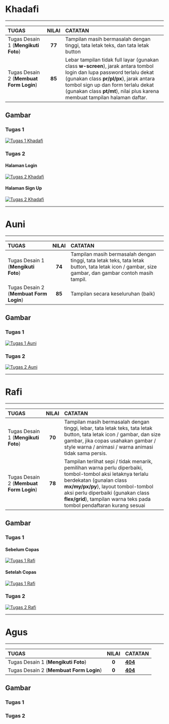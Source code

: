 # Khadafi

--------------------------------------------------------------------------------------

| **TUGAS**     | **NILAI**     | **CATATAN** 
| :------------ | :-----------: | :--------
| Tugas Desain 1 (**Mengikuti Foto**)        | **77**       | Tampilan masih bermasalah dengan tinggi, tata letak teks, dan tata letak button
| Tugas Desain 2 (**Membuat Form Login**)        | **85**       | Lebar tampilan tidak full layar (gunakan class **w-screen**), jarak antara tombol login dan lupa password terlalu dekat (gunakan class **pr/pl/px**), jarak antara tombol sign up dan form terlalu dekat (gunakan class **pt/mt**), nilai plus karena membuat tampilan halaman daftar.

## Gambar

### Tugas 1
[![Tugas 1 Khadafi](@/assets/img/khadafi1.png "Tampilan Tugas Desain 1 Khadafi")]()

### Tugas 2

#### Halaman Login
[![Tugas 2 Khadafi](@/assets/img/khadafi2.png "Tampilan Tugas Desain 2 Khadafi")]()

#### Halaman Sign Up
[![Tugas 2 Khadafi](@/assets/img/khadafi2.1.png "Tampilan Tugas Desain 2 Khadafi")]()

--------------------------------------------------------------------------------------

# Auni

--------------------------------------------------------------------------------------

| **TUGAS**     | **NILAI**     | **CATATAN** 
| :------------ | :-----------: | :--------
| Tugas Desain 1 (**Mengikuti Foto**)        | **74**       | Tampilan masih bermasalah dengan tinggi, tata letak teks, tata letak button, tata letak icon / gambar, size gambar, dan gambar contoh masih tampil.
| Tugas Desain 2 (**Membuat Form Login**)        | **85**       | Tampilan secara keseluruhan (baik)

## Gambar

### Tugas 1
[![Tugas 1 Auni](@/assets/img/auni1.png "Tampilan Tugas Desain 1 Auni")]()

### Tugas 2
[![Tugas 2 Auni](@/assets/img/auni2.png "Tampilan Tugas Desain 2 Auni")]()

--------------------------------------------------------------------------------------

# Rafi

--------------------------------------------------------------------------------------

| **TUGAS**     | **NILAI**     | **CATATAN** 
| :------------ | :-----------: | :--------
| Tugas Desain 1 (**Mengikuti Foto**)        | **70**       | Tampilan masih bermasalah dengan tinggi, lebar, tata letak teks, tata letak button, tata letak icon / gambar, dan size gambar, jika copas usahakan gambar / style warna / animasi / warna animasi tidak sama persis.
| Tugas Desain 2 (**Membuat Form Login**)        | **78**       | Tampilan terlihat sepi / tidak menarik, pemilihan warna perlu diperbaiki, tombol-tombol aksi letaknya terlalu berdekatan (gunalan class **mx/my/px/py**), layout tombol-tombol aksi perlu diperbaiki (gunakan class **flex/grid**), tampilan warna teks pada tombol pendaftaran kurang sesuai

## Gambar

### Tugas 1

#### Sebelum Copas
[![Tugas 1 Rafi](@/assets/img/rafi1.png "Tampilan Tugas Desain 1 Rafi")]()

#### Setelah Copas
[![Tugas 1 Rafi](@/assets/img/rafi1.1.png "Tampilan Tugas Desain 1 Rafi")]()

### Tugas 2
[![Tugas 2 Rafi](@/assets/img/rafi2.png "Tampilan Tugas Desain 2 Rafi")]()

--------------------------------------------------------------------------------------

# Agus

--------------------------------------------------------------------------------------

| **TUGAS**     | **NILAI**     | **CATATAN** 
| :------------ | :-----------: | :--------
| Tugas Desain 1 (**Mengikuti Foto**)        | **0**       | **[404](https://www.techtarget.com/whatis/definition/404-status-code)**
| Tugas Desain 2 (**Membuat Form Login**)        | **0**       | **[404](https://www.techtarget.com/whatis/definition/404-status-code)**

## Gambar

### Tugas 1
<!-- [![Tugas 1 agus](@/assets/img/agus1.png "Tampilan Tugas Desain 1 agus")]() -->

### Tugas 2
<!-- [![Tugas 2 agus](@/assets/img/agus2.png "Tampilan Tugas Desain 2 agus")]() -->